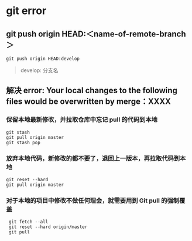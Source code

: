 # git error

## git push origin HEAD:＜name-of-remote-branch＞

```shell
git push origin HEAD:develop
```
> develop: 分支名

## 解决 error: Your local changes to the following files would be overwritten by merge：XXXX

### 保留本地最新修改，并拉取仓库中忘记 pull 的代码到本地

```shell
git stash  
git pull origin master  
git stash pop  
```

### 放弃本地代码，新修改的都不要了，退回上一版本，再拉取代码到本地

```shell
git reset --hard  
git pull origin master  
```

### 对于本地的项目中修改不做任何理会，就需要用到 Git pull 的强制覆盖

```shell
 git fetch --all
 git reset --hard origin/master 
 git pull
```

